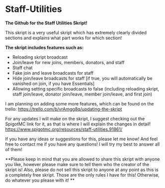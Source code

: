 # Staff-Utilities
**The Github for the Staff Utilities Skript!**

This skript is a very useful skript which has extremely clearly divided sections and explains what part works for which section!

**The skript includes features such as:**
- Reloading skript broadcast
- Join/leave for new joins, members, donators, and staff
- Staff chat
- Fake join and leave broadcasts for staff
- Hide join/leave broadcasts for staff [if true, you will automatically be vanished on join, if you have Essentials]
- Allowing setting specific broadcasts to false (including reloading skript, staff join/leave, donator join/leave, member join/leave, and first join)

I am planning on adding some more features, which can be found on the trello:
https://trello.com/b/vrAmgg8q/updating-the-skript

For any updates I will make on the skript, I suggest checking out the SpigotMC link for it, as that is where I will explain the changes in detail!
https://www.spigotmc.org/resources/staff-utilities.91861/

If you have any ideas or suggestions for this, please let me know! And feel free to contact me if you have any questions! I will try my best to answer all of them!

**Please keep in mind that you are allowed to share this skript with anyone you like, however please make sure to tell them who the creator of the skript is! Also, please do not sell this skript to anyone at any point as this is a completely free skript. Those are the only rules I have for this! Otherwise, do whatever you please with it!
**
